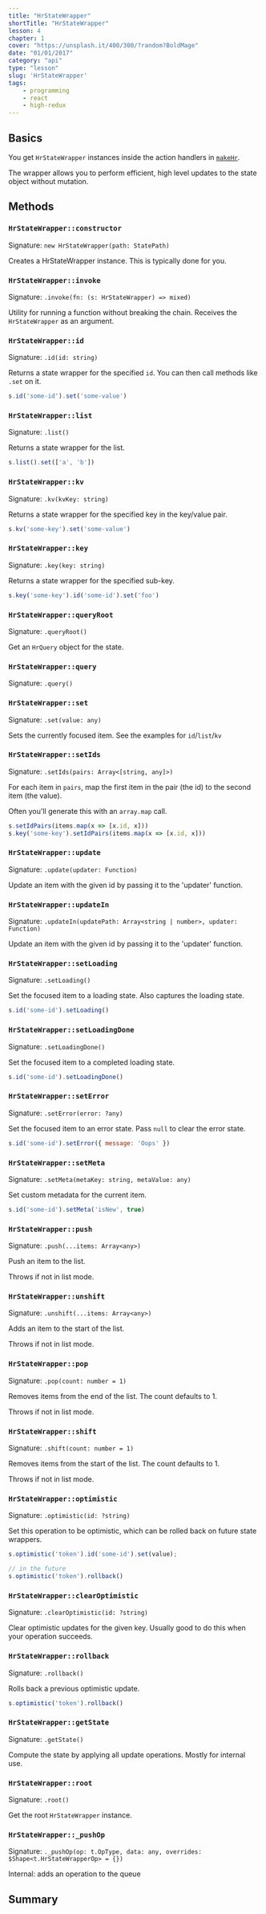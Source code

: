 ```yaml
---
title: "HrStateWrapper"
shortTitle: "HrStateWrapper"
lesson: 4
chapter: 1
cover: "https://unsplash.it/400/300/?random?BoldMage"
date: "01/01/2017"
category: "api"
type: "lesson"
slug: 'HrStateWrapper'
tags:
    - programming
    - react
    - high-redux
---
```


## Basics

You get `HrStateWrapper` instances inside the action handlers in [`makeHr`](/makeHr).

The wrapper allows you to perform efficient, high level updates to the state object without
mutation.

## Methods

<!-- BEGIN_GENERATED CLASS HrStateWrapper -->

### `HrStateWrapper::constructor`

Signature: `new HrStateWrapper(path: StatePath)`

Creates a HrStateWrapper instance. This is typically done for you.



### `HrStateWrapper::invoke`

Signature: `.invoke(fn: (s: HrStateWrapper) => mixed)`

Utility for running a function without breaking the chain. Receives the
`HrStateWrapper` as an argument.



### `HrStateWrapper::id`

Signature: `.id(id: string)`

Returns a state wrapper for the specified `id`. You can then call methods
like `.set` on it.

```javascript
s.id('some-id').set('some-value')
```



### `HrStateWrapper::list`

Signature: `.list()`

Returns a state wrapper for the list.

```javascript
s.list().set(['a', 'b'])
```



### `HrStateWrapper::kv`

Signature: `.kv(kvKey: string)`

Returns a state wrapper for the specified key in the key/value pair.

```javascript
s.kv('some-key').set('some-value')
```



### `HrStateWrapper::key`

Signature: `.key(key: string)`

Returns a state wrapper for the specified sub-key.

```javascript
s.key('some-key').id('some-id').set('foo')
```



### `HrStateWrapper::queryRoot`

Signature: `.queryRoot()`

Get an `HrQuery` object for the state.



### `HrStateWrapper::query`

Signature: `.query()`



### `HrStateWrapper::set`

Signature: `.set(value: any)`

Sets the currently focused item. See the examples for `id`/`list`/`kv`



### `HrStateWrapper::setIds`

Signature: `.setIds(pairs: Array<[string, any]>)`

For each item in `pairs`, map the first item in the pair (the id) to the
second item (the value).

Often you'll generate this with an `array.map` call.

```javascript
s.setIdPairs(items.map(x => [x.id, x]))
s.key('some-key').setIdPairs(items.map(x => [x.id, x]))
```



### `HrStateWrapper::update`

Signature: `.update(updater: Function)`

Update an item with the given id by passing it to the 'updater' function.



### `HrStateWrapper::updateIn`

Signature: `.updateIn(updatePath: Array<string | number>, updater: Function)`

Update an item with the given id by passing it to the 'updater' function.



### `HrStateWrapper::setLoading`

Signature: `.setLoading()`

Set the focused item to a loading state. Also captures the loading state.

```javascript
s.id('some-id').setLoading()
```



### `HrStateWrapper::setLoadingDone`

Signature: `.setLoadingDone()`

Set the focused item to a completed loading state.

```javascript
s.id('some-id').setLoadingDone()
```



### `HrStateWrapper::setError`

Signature: `.setError(error: ?any)`

Set the focused item to an error state. Pass `null` to clear the error state.

```javascript
s.id('some-id').setError({ message: 'Oops' })
```



### `HrStateWrapper::setMeta`

Signature: `.setMeta(metaKey: string, metaValue: any)`

Set custom metadata for the current item.

```javascript
s.id('some-id').setMeta('isNew', true)
```



### `HrStateWrapper::push`

Signature: `.push(...items: Array<any>)`

Push an item to the list.

Throws if not in list mode.



### `HrStateWrapper::unshift`

Signature: `.unshift(...items: Array<any>)`

Adds an item to the start of the list.

Throws if not in list mode.



### `HrStateWrapper::pop`

Signature: `.pop(count: number = 1)`

Removes items from the end of the list. The count defaults to 1.

Throws if not in list mode.



### `HrStateWrapper::shift`

Signature: `.shift(count: number = 1)`

Removes items from the start of the list. The count defaults to 1.

Throws if not in list mode.



### `HrStateWrapper::optimistic`

Signature: `.optimistic(id: ?string)`

Set this operation to be optimistic, which can be rolled back on future
state wrappers.

```javascript
s.optimistic('token').id('some-id').set(value);

// in the future
s.optimistic('token').rollback()
```



### `HrStateWrapper::clearOptimistic`

Signature: `.clearOptimistic(id: ?string)`

Clear optimistic updates for the given key. Usually good to do this when
your operation succeeds.



### `HrStateWrapper::rollback`

Signature: `.rollback()`

Rolls back a previous optimistic update.

```javascript
s.optimistic('token').rollback()
```



### `HrStateWrapper::getState`

Signature: `.getState()`

Compute the state by applying all update operations. Mostly for internal use.



### `HrStateWrapper::root`

Signature: `.root()`

Get the root `HrStateWrapper` instance.



### `HrStateWrapper::_pushOp`

Signature: `._pushOp(op: t.OpType, data: any, overrides: $Shape<t.HrStateWrapperOp> = {})`

Internal: adds an operation to the queue

<!-- END_GENERATED -->

## Summary
